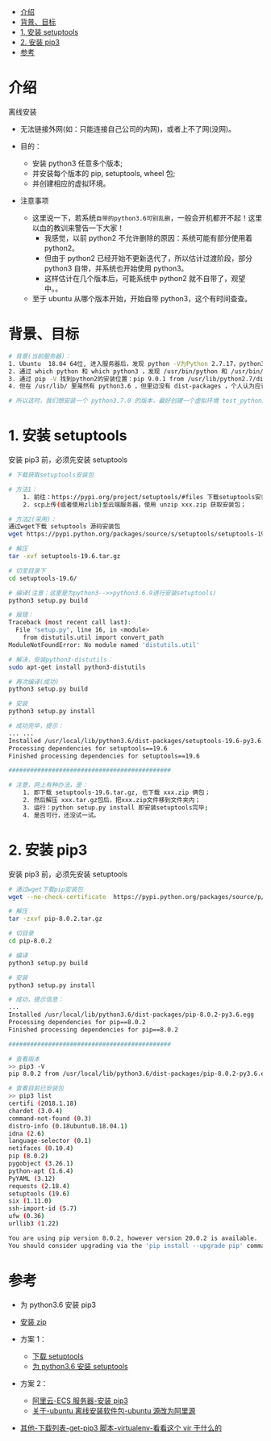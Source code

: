 <!--ts-->

- [介绍](#介绍)
- [背景、目标](#背景目标)
- [1. 安装 setuptools](#1-安装-setuptools)
- [2. 安装 pip3](#2-安装-pip3)
- [参考](#参考)

<!-- Added by: edy, at: 2023年 2月 3日 星期五 12时45分35秒 CST -->

<!--te-->

# 介绍

离线安装

- 无法链接外网(如：只能连接自己公司的内网)，或者上不了网(没网)。

- 目的：

  - 安装 python3 任意多个版本;
  - 并安装每个版本的 pip, setuptools, wheel 包;
  - 并创建相应的虚拟环境。

- 注意事项
  - 这里说一下，若系统`自带的python3.6可别乱删`，一般会开机都开不起！这里以血的教训来警告一下大家！
    - 我感觉，以前 python2 不允许删除的原因：系统可能有部分使用着 python2。
    - 但由于 python2 已经开始不更新迭代了，所以估计过渡阶段，部分 python3 自带，并系统也开始使用 python3。
    - 这样估计在几个版本后，可能系统中 python2 就不自带了，观望中。。
  - 至于 ubuntu 从哪个版本开始，开始自带 python3，这个有时间查查。

# 背景、目标

```bash
# 背景(当前服务器)：
1. Ubuntu  18.04 64位, 进入服务器后，发现 python -V为Python 2.7.17，python3 -V 为Python 3.6.9
2. 通过 which python 和 which python3 ，发现 /usr/bin/python 和 /usr/bin/python3 。
3. 通过 pip -V 找到python2的安装位置：pip 9.0.1 from /usr/lib/python2.7/dist-packages (python 2.7)
4. 但在 /usr/lib/ 里虽然有 python3.6 ，但里边没有 dist-packages ，个人认为应该是pip 还没有安装，所以没有任何包(纯净的)。

# 所以这时，我们想安装一个 python3.7.0 的版本，最好创建一个虚拟环境 test_python370 ，用于管理、部署自己的项目。那么，我们在 python3.6 有的情况下，离线安装虚拟包，然后离线安装 python3.7.0，并创建此版本虚拟环境。
```

# 1. 安装 setuptools

安装 pip3 前，必须先安装 setuptools

```bash
# 下载获取setuptools安装包

# 方法1：
    1. 前往：https://pypi.org/project/setuptools/#files 下载setuptools安装包(xxx.zip)。
    2. scp上传(或者使用zlib)至云端服务器，使用 unzip xxx.zip 获取安装包；

# 方法2(采用)：
通过wget下载 setuptools 源码安装包
wget https://pypi.python.org/packages/source/s/setuptools/setuptools-19.6.tar.gz

# 解压
tar -xvf setuptools-19.6.tar.gz

# 切至目录下
cd setuptools-19.6/

# 编译(注意：这里是为python3-->>python3.6.9进行安装setuptools)
python3 setup.py build

# 报错：
Traceback (most recent call last):
  File "setup.py", line 16, in <module>
    from distutils.util import convert_path
ModuleNotFoundError: No module named 'distutils.util'

# 解决，安装python3-distutils：
sudo apt-get install python3-distutils

# 再次编译(成功)
python3 setup.py build

# 安装
python3 setup.py install

# 成功完毕，提示：
... ...
Installed /usr/local/lib/python3.6/dist-packages/setuptools-19.6-py3.6.egg
Processing dependencies for setuptools==19.6
Finished processing dependencies for setuptools==19.6

#############################################

# 注意，网上有种办法，是：
    1. 即下载 setuptools-19.6.tar.gz, 也下载 xxx.zip 俩包；
    2. 然后解压 xxx.tar.gz包后，把xxx.zip文件移到文件夹内；
    3. 运行：python setup.py install 即安装setuptools完毕;
    4. 是否可行，还没试一试。
```

# 2. 安装 pip3

安装 pip3 前，必须先安装 setuptools

```bash
# 通过wget下载pip安装包
wget --no-check-certificate  https://pypi.python.org/packages/source/p/pip/pip-8.0.2.tar.gz#md5=3a73c4188f8dbad6a1e6f6d44d117eeb

# 解压
tar -zxvf pip-8.0.2.tar.gz

# 切目录
cd pip-8.0.2

# 编译
python3 setup.py build

# 安装
python3 setup.py install

# 成功，提示信息：
...
Installed /usr/local/lib/python3.6/dist-packages/pip-8.0.2-py3.6.egg
Processing dependencies for pip==8.0.2
Finished processing dependencies for pip==8.0.2

#############################################

# 查看版本
>> pip3 -V
pip 8.0.2 from /usr/local/lib/python3.6/dist-packages/pip-8.0.2-py3.6.egg (python 3.6)

# 查看目前已安装包
>> pip3 list
certifi (2018.1.18)
chardet (3.0.4)
command-not-found (0.3)
distro-info (0.18ubuntu0.18.04.1)
idna (2.6)
language-selector (0.1)
netifaces (0.10.4)
pip (8.0.2)
pygobject (3.26.1)
python-apt (1.6.4)
PyYAML (3.12)
requests (2.18.4)
setuptools (19.6)
six (1.11.0)
ssh-import-id (5.7)
ufw (0.36)
urllib3 (1.22)

You are using pip version 8.0.2, however version 20.0.2 is available.
You should consider upgrading via the 'pip install --upgrade pip' command.
```

# 参考

- 为 python3.6 安装 pip3
- [安装 zip](https://blog.csdn.net/n_fly/article/details/88368649)

- 方案 1：
  - [下载 setuptools](https://pypi.org/project/setuptools/#files)
  - [为 python3.6 安装 setuptools](https://blog.csdn.net/chenzeze0707/article/details/91344729)
- 方案 2：

  - [阿里云-ECS 服务器-安装 pip3](https://blog.csdn.net/xingzishuai/article/details/84064724)
  - [关于-ubuntu 离线安装软件包-ubuntu 源改为阿里源](https://www.cnblogs.com/xiao987334176/p/9875480.html)

- [其他-下载列表-get-pip3 脚本-virtualenv-看看这个 vir 干什么的](https://bootstrap.pypa.io/)
